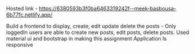 Hosted link - https://6380593b3f0ba6463319242f--meek-basbousa-6b77fc.netlify.app/

Build a frontend to display, create, edit update delete the posts -
Only loggedIn users are able to create new posts, edit posts, delete posts.
Used material ui and bootstrap in making this assignment
Application Is responsive 
